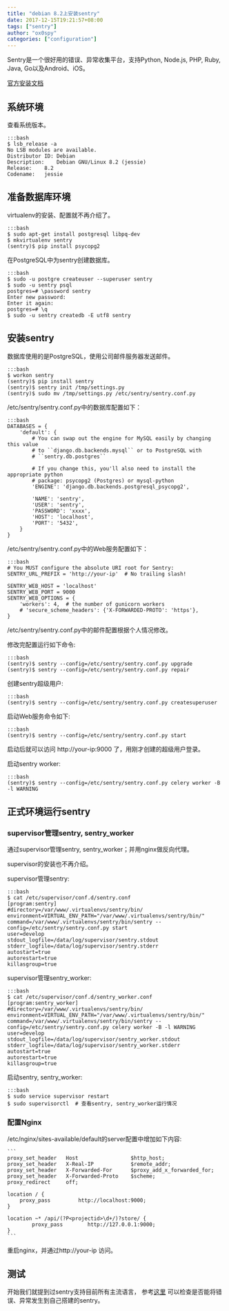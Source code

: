 ```yaml
---
title: "debian 8.2上安装sentry"
date: 2017-12-15T19:21:57+08:00
tags: ["sentry"]
author: "ox0spy"
categories: ["configuration"]
---
```


Sentry是一个很好用的错误、异常收集平台，支持Python, Node.js, PHP, Ruby, Java, Go以及Android、iOS。

[官方安装文档](http://sentry.readthedocs.org/en/stable/index.html#)

## 系统环境

查看系统版本。

    :::bash
    $ lsb_release -a
    No LSB modules are available.
    Distributor ID: Debian
    Description:    Debian GNU/Linux 8.2 (jessie)
    Release:    8.2
    Codename:   jessie

## 准备数据库环境

virtualenv的安装、配置就不再介绍了。

    :::bash
    $ sudo apt-get install postgresql libpq-dev
    $ mkvirtualenv sentry
    (sentry)$ pip install psycopg2

在PostgreSQL中为sentry创建数据库。

    :::bash
    $ sudo -u postgre createuser --superuser sentry
    $ sudo -u sentry psql
    postgres=# \password sentry
    Enter new password:
    Enter it again:
    postgres=# \q
    $ sudo -u sentry createdb -E utf8 sentry

## 安装sentry

数据库使用的是PostgreSQL，使用公司邮件服务器发送邮件。

    :::bash
    $ workon sentry
    (sentry)$ pip install sentry
    (sentry)$ sentry init /tmp/settings.py
    (sentry)$ sudo mv /tmp/settings.py /etc/sentry/sentry.conf.py

/etc/sentry/sentry.conf.py中的数据库配置如下：

    :::bash
    DATABASES = {
        'default': {
            # You can swap out the engine for MySQL easily by changing this value
            # to ``django.db.backends.mysql`` or to PostgreSQL with
            # ``sentry.db.postgres``

            # If you change this, you'll also need to install the appropriate python
            # package: psycopg2 (Postgres) or mysql-python
            'ENGINE': 'django.db.backends.postgresql_psycopg2',

            'NAME': 'sentry',
            'USER': 'sentry',
            'PASSWORD': 'xxxx',
            'HOST': 'localhost',
            'PORT': '5432',
        }
    }

/etc/sentry/sentry.conf.py中的Web服务配置如下：

    :::bash
    # You MUST configure the absolute URI root for Sentry:
    SENTRY_URL_PREFIX = 'http://your-ip'  # No trailing slash!

    SENTRY_WEB_HOST = 'localhost'
    SENTRY_WEB_PORT = 9000
    SENTRY_WEB_OPTIONS = {
        'workers': 4,  # the number of gunicorn workers
        # 'secure_scheme_headers': {'X-FORWARDED-PROTO': 'https'},
    }

/etc/sentry/sentry.conf.py中的邮件配置根据个人情况修改。

修改完配置运行如下命令:

    :::bash
    (sentry)$ sentry --config=/etc/sentry/sentry.conf.py upgrade
    (sentry)$ sentry --config=/etc/sentry/sentry.conf.py repair

创建sentry超级用户:

    :::bash
    (sentry)$ sentry --config=/etc/sentry/sentry.conf.py createsuperuser

启动Web服务命令如下:

    :::bash
    (sentry)$ sentry --config=/etc/sentry/sentry.conf.py start

启动后就可以访问 http://your-ip:9000 了，用刚才创建的超级用户登录。

启动sentry worker:

    :::bash
    (sentry)$ sentry --config=/etc/sentry/sentry.conf.py celery worker -B -l WARNING

## 正式环境运行sentry

### supervisor管理sentry, sentry_worker

通过supervisor管理sentry, sentry_worker；并用nginx做反向代理。

supervisor的安装也不再介绍。

supervisor管理sentry:

    :::bash
    $ cat /etc/supervisor/conf.d/sentry.conf
    [program:sentry]
    #directory=/var/www/.virtualenvs/sentry/bin/
    environment=VIRTUAL_ENV_PATH="/var/www/.virtualenvs/sentry/bin/"
    command=/var/www/.virtualenvs/sentry/bin/sentry --config=/etc/sentry/sentry.conf.py start
    user=develop
    stdout_logfile=/data/log/supervisor/sentry.stdout
    stderr_logfile=/data/log/supervisor/sentry.stderr
    autostart=true
    autorestart=true
    killasgroup=true

supervisor管理sentry_worker:

    :::bash
    $ cat /etc/supervisor/conf.d/sentry_worker.conf
    [program:sentry_worker]
    #directory=/var/www/.virtualenvs/sentry/bin/
    environment=VIRTUAL_ENV_PATH="/var/www/.virtualenvs/sentry/bin/"
    command=/var/www/.virtualenvs/sentry/bin/sentry --config=/etc/sentry/sentry.conf.py celery worker -B -l WARNING
    user=develop
    stdout_logfile=/data/log/supervisor/sentry_worker.stdout
    stderr_logfile=/data/log/supervisor/sentry_worker.stderr
    autostart=true
    autorestart=true
    killasgroup=true

启动sentry, sentry_worker:

    :::bash
    $ sudo service supervisor restart
    $ sudo supervisorctl  # 查看sentry, sentry_worker运行情况

### 配置Nginx

/etc/nginx/sites-available/default的server配置中增加如下内容:

    ```
    proxy_set_header   Host                 $http_host;
    proxy_set_header   X-Real-IP            $remote_addr;
    proxy_set_header   X-Forwarded-For      $proxy_add_x_forwarded_for;
    proxy_set_header   X-Forwarded-Proto    $scheme;
    proxy_redirect     off;

    location / {
        proxy_pass         http://localhost:9000;
    }

    location ~* /api/(?P<projectid>\d+/)?store/ {
            proxy_pass        http://127.0.0.1:9000;
    }
    ```

重启nginx，并通过http://your-ip 访问。

## 测试

开始我们就提到过sentry支持目前所有主流语言，
参考[这里](https://docs.getsentry.com/hosted/clients/python/)
可以检查是否能将错误、异常发生到自己搭建的sentry。